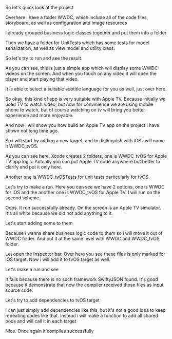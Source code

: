 So let's quick look at the project

Overhere i have a folder WWDC, which include all of the code files, storyboard, as well as configuration and image resources

I already grouped business logic classes together and put them into a folder

Then we have a folder for UnitTests which has some tests for model serialization, as well as view model and utility class.

So let's try to run and see the result.

As you can see, this is just a simple app which will display some WWDC videos on the screen. And when you touch on any video it will open the player and start playing that video.

It is able to select a suitable subtitle language for you as well, just over here.

So okay, this kind of app is very suitable with Apple TV. Because initially we used TV to watch video, but now for convinience we are using mobile phone to watch, but of course watching on tv will bring you better experience and more enjoyable. 

And now i will show you how build an Apple TV app on the project i have shown not long time ago.

So i will start by adding a new target, and to distinguish with iOS i will name it WWDC_tvOS. 

As you can see here, Xcode creates 2 folders, one is WWDC_tvOS for Apple TV app logic. Actually you can put Apple TV code anywhere but better to clarify and put it only here.

Another one is WWDC_tvOSTests for unit tests particularly for tvOS.

Let's try to make a run. Here you can see we have 2 options, one is WWDC for iOS and the another one is WWDC_tvOS for Apple TV. I will run on the second scheme.

Oops. It run successfully already. On the screen is an Apple TV simulator. It's all white because we did not add anything to it.

Let's start adding some to them

Because i wanna share business logic code to them so i will move it out of WWDC folder. And put it at the same level with WWDC and WWDC_tvOS folder.

Let open the Inspector bar. Over here you see these files is only marked for iOS target. Now i will add it to tvOS target as well. 

Let's make a run and see

It fails because there is no such framework SwiftyJSON found. It's good because it demonstrate that now the compiler received those files as input source code. 

Let's try to add dependencies to tvOS target

I can just simply add dependencies like this, but it's not a good idea to keep repeating codes like that. Instead i will make a function to add all shared pods and will call it in each target

Nice. Once again it compiles successfully
